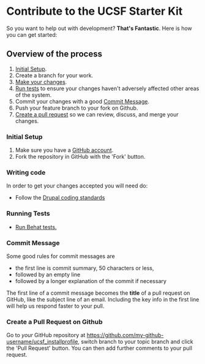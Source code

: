 # Contribute to the UCSF Starter Kit

So you want to help out with development?  **That's Fantastic**.  Here is how you can get started:

## Overview of the process

1. [Initial Setup](#initial-setup).
2. Create a branch for your work.
3. [Make your changes](#writing-code).
4. [Run tests](#running-tests) to ensure your changes haven't adversely affected other areas of the system.
5. Commit your changes with a good [Commit Message](#commit-message).
6. Push your feature branch to your fork on Github.
7. [Create a pull request](#create-a-pull-request-on-github) so we can review, discuss, and merge your changes.

### Initial Setup

1. Make sure you have a [GitHub account](https://github.com/signup/free).
2. Fork the repository in GitHub with the 'Fork' button.

### Writing code

In order to get your changes accepted you will need do:

 * Follow the [Drupal coding standards](https://www.drupal.org/coding-standards)

### Running Tests

* [Run Behat tests.](tests/behat/README.md)

### Commit Message

Some good rules for commit messages are

 * the first line is commit summary, 50 characters or less,
 * followed by an empty line
 * followed by a longer explanation of the commit if necessary

The first line of a commit message becomes the **title** of a pull
request on GitHub, like the subject line of an email.  Including
the key info in the first line will help us respond faster to
your pull.

### Create a Pull Request on Github

Go to *your* GitHub repository at
https://github.com/my-github-username/ucsf_installprofile,
switch branch to your topic branch and click the 'Pull Request' button.
You can then add further comments to your pull request.
